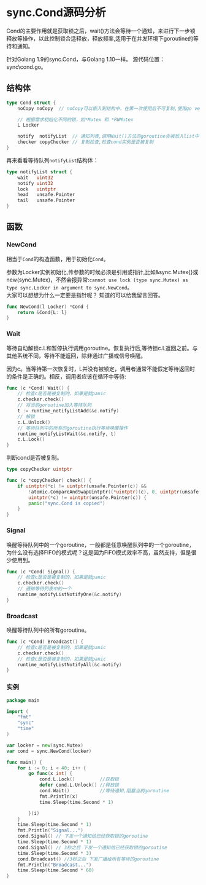 # sync.Cond源码分析

Cond的主要作用就是获取锁之后，wait()方法会等待一个通知，来进行下一步锁释放等操作，以此控制锁合适释放，释放频率,适用于在并发环境下goroutine的等待和通知。

针对Golang 1.9的sync.Cond，与Golang 1.10一样。 源代码位置：sync\cond.go。

## 结构体
```go
type Cond struct {
	noCopy noCopy  // noCopy可以嵌入到结构中，在第一次使用后不可复制,使用go vet作为检测使用

	// 根据需求初始化不同的锁，如*Mutex 和 *RWMutex
	L Locker

	notify  notifyList  // 通知列表,调用Wait()方法的goroutine会被放入list中,每次唤醒,从这里取出
	checker copyChecker // 复制检查,检查cond实例是否被复制
}
```
再来看看等待队列`notifyList`结构体： 
```go  
type notifyList struct {
	wait   uint32
	notify uint32
	lock   uintptr
	head   unsafe.Pointer
	tail   unsafe.Pointer
}

```

## 函数
### NewCond
相当于`Cond`的构造函数，用于初始化`Cond`。

参数为Locker实例初始化,传参数的时候必须是引用或指针,比如&sync.Mutex{}或new(sync.Mutex)，不然会报异常:`cannot use lock (type sync.Mutex) as type sync.Locker in argument to sync.NewCond`。  
大家可以想想为什么一定要是指针呢？ 知道的可以给我留言回答。 
```go  
func NewCond(l Locker) *Cond {
	return &Cond{L: l}
}
```

### Wait
等待自动解锁c.L和暂停执行调用goroutine。恢复执行后,等待锁c.L返回之前。与其他系统不同，等待不能返回，除非通过广播或信号唤醒。


因为c。当等待第一次恢复时，L并没有被锁定，调用者通常不能假定等待返回时的条件是正确的。相反，调用者应该在循环中等待:

```go  
func (c *Cond) Wait() {
    // 检查c是否是被复制的，如果是就panic
	c.checker.check()
	// 将当前goroutine加入等待队列
	t := runtime_notifyListAdd(&c.notify)
	// 解锁
	c.L.Unlock()
	// 等待队列中的所有的goroutine执行等待唤醒操作
	runtime_notifyListWait(&c.notify, t)
	c.L.Lock()
}
```
判断cond是否被复制。
```go  
type copyChecker uintptr

func (c *copyChecker) check() {
	if uintptr(*c) != uintptr(unsafe.Pointer(c)) &&
		!atomic.CompareAndSwapUintptr((*uintptr)(c), 0, uintptr(unsafe.Pointer(c))) &&
		uintptr(*c) != uintptr(unsafe.Pointer(c)) {
		panic("sync.Cond is copied")
	}
}

```

### Signal
唤醒等待队列中的一个goroutine，一般都是任意唤醒队列中的一个goroutine，为什么没有选择FIFO的模式呢？这是因为FiFO模式效率不高，虽然支持，但是很少使用到。
```go  
func (c *Cond) Signal() {
    // 检查c是否是被复制的，如果是就panic
	c.checker.check()
	// 通知等待列表中的一个 
	runtime_notifyListNotifyOne(&c.notify)
}
```

### Broadcast
唤醒等待队列中的所有goroutine。
```go  
func (c *Cond) Broadcast() {
    // 检查c是否是被复制的，如果是就panic
	c.checker.check()
	// 检查c是否是被复制的，如果是就panic
	runtime_notifyListNotifyAll(&c.notify)
}
```

### 实例
```go  
package main

import (
	"fmt"
	"sync"
	"time"
)

var locker = new(sync.Mutex)
var cond = sync.NewCond(locker)

func main() {
	for i := 0; i < 40; i++ {
		go func(x int) {
			cond.L.Lock()         //获取锁
			defer cond.L.Unlock() //释放锁
			cond.Wait()           //等待通知,阻塞当前goroutine
			fmt.Println(x)
			time.Sleep(time.Second * 1)

		}(i)
	}
	time.Sleep(time.Second * 1)
	fmt.Println("Signal...")
	cond.Signal() // 下发一个通知给已经获取锁的goroutine
	time.Sleep(time.Second * 1)
	cond.Signal() // 3秒之后 下发一个通知给已经获取锁的goroutine
	time.Sleep(time.Second * 3)
	cond.Broadcast() //3秒之后 下发广播给所有等待的goroutine
	fmt.Println("Broadcast...")
	time.Sleep(time.Second * 60)
}


```

